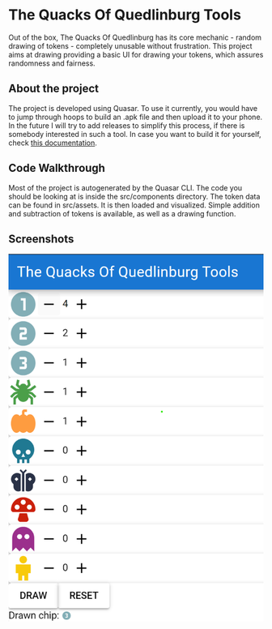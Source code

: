 # The Quacks Of Quedlinburg Tools

Out of the box, The Quacks Of Quedlinburg has its core mechanic - random drawing of tokens - completely unusable without frustration. This project aims at drawing providing a basic UI for drawing your tokens, which assures randomness and fairness.

## About the project

The project is developed using Quasar. To use it currently, you would have to jump through hoops to build an .apk file and then upload it to your phone. In the future I will try to add releases to simplify this process, if there is somebody interested in such a tool. In case you want to build it for yourself, check [this documentation](https://quasar.dev/quasar-cli-vite/developing-cordova-apps/build-commands/).

## Code Walkthrough

Most of the project is autogenerated by the Quasar CLI. The code you should be looking at is inside the src/components directory. The token data can be found in src/assets. It is then loaded and visualized. Simple addition and subtraction of tokens is available, as well as a drawing function.

## Screenshots

![image](./screenshots/app.png)
